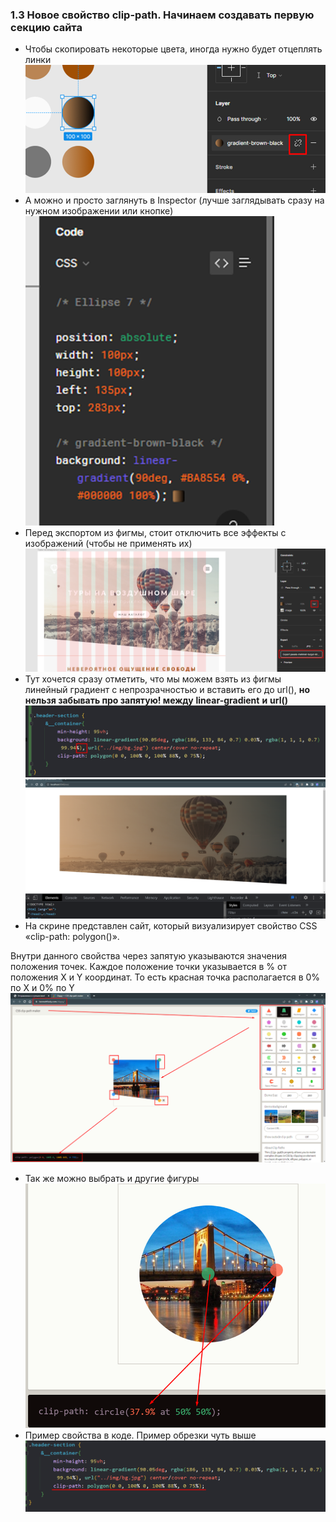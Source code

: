 ### 1.3 Новое свойство clip-path. Начинаем создавать первую секцию сайта

- Чтобы скопировать некоторые цвета, иногда нужно будет отцеплять линки
![](../_png/Pasted%20image%2020220908084820.png)
- А можно и просто заглянуть в Inspector (лучше заглядывать сразу на нужном изображении или кнопке)
![](../_png/Pasted%20image%2020220908084824.png)
- Перед экспортом из фигмы, стоит отключить все эффекты с изображений (чтобы не применять их)
![](../_png/Pasted%20image%2020220908084829.png)
- Тут хочется сразу отметить, что мы можем взять из фигмы линейный градиент с непрозрачностью и вставить его до url(), **но нельзя забывать про запятую! между** **linear-gradient** **и** **url()**
![](../_png/Pasted%20image%2020220908084835.png) ![](../_png/Pasted%20image%2020220908084839.png)
- На скрине представлен сайт, который визуализирует свойство CSS «clip-path: polygon()».

Внутри данного свойства через запятую указываются значения положения точек. Каждое положение точки указывается в % от положения X и Y координат. То есть красная точка располагается в 0% по X и 0% по Y
![](../_png/Pasted%20image%2020220908084845.png)
- Так же можно выбрать и другие фигуры
![](../_png/Pasted%20image%2020220908084850.png)
- Пример свойства в коде. Пример обрезки чуть выше
![](../_png/Pasted%20image%2020220908084856.png)